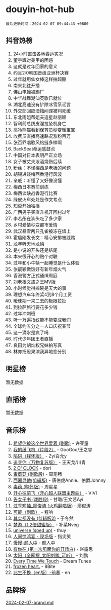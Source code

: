 # douyin-hot-hub

`最后更新时间：2024-02-07 09:44:43 +0800`

## 抖音热榜

1. 24小时直击各地春运实况
1. 董宇辉对美甲的困惑
1. 这就是过年回家的意义
1. 约旦2:0韩国晋级亚洲杯决赛
1. 过年就用仙女棒这样拍超酷
1. 南来北往开播
1. 佛山电翰被踢厂
1. 中华战舞潮汕英歌已就位
1. 湖北高速没有铲除冰雪系谣言
1. 外交部回应澳籍间谍被判死缓
1. 东北雨姐帮姐夫追星赵丽颖
1. 智利前总统皮涅拉坠机身亡
1. 高冷熊猫看到保育员秒变暖宝宝
1. 收费员直播高速路况涨粉百万
1. 张百乔唱歌风格挺多样啊
1. BackSeat命运感鼓点
1. 中国对日本表明严正立场
1. 女子被丈夫泼酒烧伤后续
1. 粉丝：不怪梅西是老板的问题
1. 胡锡进谈梅西香港行风波
1. 亲戚：听懂了又好像没懂
1. 梅西日本赛前训练
1. 梅西谈缺战香港行比赛
1. 绿皮火车处处是作文考点
1. 知否开始独播
1. 广西男子买直升机开回村过年
1. 李若彤在汕头吃了多少家
1. 乡村爱情秒变都市爱情
1. 武汉暴雪两只孔雀被冻在墙上
1. 霍启刚发长文：精心安排被践踏
1. 龙年听天地龙鳞
1. 是小说的开头还是结尾
1. 本来很开心的贴个对联
1. 过年和小牛犊一起睡觉是什么体验
1. 张靓颖做饭好有新年烟火气
1. 香港警方正式通缉周庭
1. 刘老根文旅之王MV版
1. 小时候觉得摔碗是天大的事
1. 理想汽车年终奖4到8个月工资
1. 暧昧期一来二去的极限拉扯
1. 到拉萨旅行要花多少钱
1. 过年冲刺班
1. 听一万遍指纹能不能变成我们
1. 全球约五分之一人口庆祝春节
1. 这一滴水是疯了吗
1. 时代少年团王者直播
1. 良田为胡灿权兄妹拍写真
1. 林亦扬殷果演我异地恋分别

## 明星榜

暂无数据

## 直播榜

暂无数据

## 音乐榜

1. [希望你被这个世界爱着 (副歌)](https://sf3-cdn-tos.douyinstatic.com/obj/tos-cn-ve-2774/oUHCmWQfZlE3QQBKBeD8rCFLpJzPgCpImhsxMt) - 许亚童
1. [我的纸飞机（片段2）](https://sf6-cdn-tos.douyinstatic.com/obj/tos-cn-ve-2774/oM2ZrKcg2CD5AeRB2gkeXOFB1IxAGJdZPazYHf) - GooGoo/王之睿
1. [陷阱（释怀版）](https://sf3-cdn-tos.douyinstatic.com/obj/tos-cn-ve-2774/oE8C21LeZrzKLDFfQYgMzx4GAIHageG5IzayY7) - Zy/白允y
1. [追寻你（万物复苏版）](https://sf5-hl-cdn-tos.douyinstatic.com/obj/tos-cn-ve-2774/oYeAZJsbjIDit9APmBg8u6uDUQnHmoCf3gbo74) - 王天戈/川青
1. [2 O' CLOCK](https://sf6-cdn-tos.douyinstatic.com/obj/tos-cn-ve-2774/oIUBICeqlYQHTigCBOnCMlwBZJkgiBjt1oDfbg) - dori
1. [毒蘑菇 (副歌段)](https://sf3-cdn-tos.douyinstatic.com/obj/tos-cn-ve-2774/ocDEUsfdLjxnlFXtfogBCiQCEqYB7QZgZ8VViM) - 周笔畅
1. [西厢寻他(剪辑版)](https://sf3-cdn-tos.douyinstatic.com/obj/tos-cn-ve-2774/oUsAVfAQKlRNxEv5qxvIB8o5qmIWUcXbzJKJhw) - 唐伯虎Annie、伯爵Johnny
1. [毒药 (释怀版)](https://sf5-hl-cdn-tos.douyinstatic.com/obj/tos-cn-ve-2774/oYILMEAzspdZBIzy4frJNB8ZHPHWAhiwowd4Ad) - 周星星
1. [开心往前飞（开心超人联盟主题曲）](https://sf5-hl-cdn-tos.douyinstatic.com/obj/tos-cn-ve-2774/9d8fb7c82cf1421fb93a9fe925275e0a) - VIVI
1. [告女子书 (戏腔段)](https://sf5-hl-cdn-tos.douyinstatic.com/obj/tos-cn-ve-2774/osCCzFxWgstBDi92ZfBB4ht7gQENBmQMAl0eI6) - 甘璐/王文艺Ayi
1. [过季短袖_廖俊涛 (火鸡翻唱版)](https://sf5-hl-cdn-tos.douyinstatic.com/obj/tos-cn-ve-2774/ogQVJl0tRBKxQgZji7YClFEBrVDeHpPTWfCZbQ) - 廖俊涛
1. [可能（副歌）](https://sf5-hl-cdn-tos.douyinstatic.com/obj/tos-cn-ve-2774/cde1731888894259b333569393c2fb51) - 程响
1. [其实都没有 (剪辑版2)](https://sf6-cdn-tos.douyinstatic.com/obj/tos-cn-ve-2774/oEBNQenHZtBhxYjGgUDQk0BCHTigQafgFlbQ7k) - 于冬然
1. [梦游（1.2倍甜蜜版）](https://sf5-hl-cdn-tos.douyinstatic.com/obj/tos-cn-ve-2774/o4gyAUm8hwufoEABmwVIiQtHsFuGzAEEWtNMzo) - 补菜Nveg
1. [universe (sped up)](https://sf6-cdn-tos.douyinstatic.com/obj/tos-cn-ve-2774/oIQnurQLDCsdYeegkM4CKuVb23MZBXtX6QB8bv) - thuy
1. [人间惊鸿宴 - 现场版](https://sf6-cdn-tos.douyinstatic.com/obj/tos-cn-ve-2774/osF4mrPePAf2Yv8Wfr5fATCHZwL5h1QiGQAKwz) - 指尖笑
1. [慢慢-颜人中](https://sf3-cdn-tos.douyinstatic.com/obj/tos-cn-ve-2774/ocjHNfBXdBxQNC8ZGAeoLMFTUgtBg8bkExunDC) - 颜人中
1. [有你在 (第一次见面你的开场白)](https://sf5-hl-cdn-tos.douyinstatic.com/obj/tos-cn-ve-2774/oAthrQ3ClJBfI57uBoFEgNDYtNCZ0TSYQQfxQ0) - 赵露思
1. [太阳（全网搜_太阳刘鹏_可听）](https://sf5-hl-cdn-tos.douyinstatic.com/obj/tos-cn-ve-2774/ogWbyIQnlBFImVbeDocRdCIYtBHlbJXgfZMvgz) - 刘鹏
1. [Every Time We Touch](https://sf5-hl-cdn-tos.douyinstatic.com/obj/tos-cn-ve-2774/ogN6lUKQeBBfEVhIOMikG1CcJjugxk1tztZyhP) - Dream Tunes
1. [frozen heart.](https://sf6-cdn-tos.douyinstatic.com/obj/tos-cn-ve-2774/oIIWJfyjIACZA9zQMtnJ6hQQhFC4vhCupoRBsO) - 8Bite
1. [此生不换（en版）-前奏](https://sf6-cdn-tos.douyinstatic.com/obj/tos-cn-ve-2774/oMDvUGwhKrKYDEqXiMYEwxZqBWIJFA92CiLAO) - en

## 品牌榜

[2024-02-07-brand.md](2024-02-07-brand.md)
